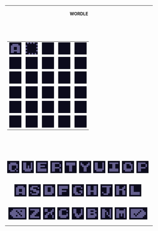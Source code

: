 <!--START_SECTION:wreadle--><!--VAR:wreadle_state=0gi70h3000000000000-->

<p align="center">
<table>
<tr><th><p align="center">

WORDLE

</p></th></tr>
<tr><td><p align="center">

<br/>

</p></td></tr>
<tr><td><p align="center">

|      |      |      |      |      |
| ---- | ---- | ---- | ---- | ---- |
|<img height="40px" src="https://raw.githubusercontent.com/aryan02420/wordle/main/public/images/a0.png" />|<img height="40px" src="https://raw.githubusercontent.com/aryan02420/wordle/main/public/images/cursor.png" />|<img height="40px" src="https://raw.githubusercontent.com/aryan02420/wordle/main/public/images/blank.png" />|<img height="40px" src="https://raw.githubusercontent.com/aryan02420/wordle/main/public/images/blank.png" />|<img height="40px" src="https://raw.githubusercontent.com/aryan02420/wordle/main/public/images/blank.png" />|
|<img height="40px" src="https://raw.githubusercontent.com/aryan02420/wordle/main/public/images/blank.png" />|<img height="40px" src="https://raw.githubusercontent.com/aryan02420/wordle/main/public/images/blank.png" />|<img height="40px" src="https://raw.githubusercontent.com/aryan02420/wordle/main/public/images/blank.png" />|<img height="40px" src="https://raw.githubusercontent.com/aryan02420/wordle/main/public/images/blank.png" />|<img height="40px" src="https://raw.githubusercontent.com/aryan02420/wordle/main/public/images/blank.png" />|
|<img height="40px" src="https://raw.githubusercontent.com/aryan02420/wordle/main/public/images/blank.png" />|<img height="40px" src="https://raw.githubusercontent.com/aryan02420/wordle/main/public/images/blank.png" />|<img height="40px" src="https://raw.githubusercontent.com/aryan02420/wordle/main/public/images/blank.png" />|<img height="40px" src="https://raw.githubusercontent.com/aryan02420/wordle/main/public/images/blank.png" />|<img height="40px" src="https://raw.githubusercontent.com/aryan02420/wordle/main/public/images/blank.png" />|
|<img height="40px" src="https://raw.githubusercontent.com/aryan02420/wordle/main/public/images/blank.png" />|<img height="40px" src="https://raw.githubusercontent.com/aryan02420/wordle/main/public/images/blank.png" />|<img height="40px" src="https://raw.githubusercontent.com/aryan02420/wordle/main/public/images/blank.png" />|<img height="40px" src="https://raw.githubusercontent.com/aryan02420/wordle/main/public/images/blank.png" />|<img height="40px" src="https://raw.githubusercontent.com/aryan02420/wordle/main/public/images/blank.png" />|
|<img height="40px" src="https://raw.githubusercontent.com/aryan02420/wordle/main/public/images/blank.png" />|<img height="40px" src="https://raw.githubusercontent.com/aryan02420/wordle/main/public/images/blank.png" />|<img height="40px" src="https://raw.githubusercontent.com/aryan02420/wordle/main/public/images/blank.png" />|<img height="40px" src="https://raw.githubusercontent.com/aryan02420/wordle/main/public/images/blank.png" />|<img height="40px" src="https://raw.githubusercontent.com/aryan02420/wordle/main/public/images/blank.png" />|
|<img height="40px" src="https://raw.githubusercontent.com/aryan02420/wordle/main/public/images/blank.png" />|<img height="40px" src="https://raw.githubusercontent.com/aryan02420/wordle/main/public/images/blank.png" />|<img height="40px" src="https://raw.githubusercontent.com/aryan02420/wordle/main/public/images/blank.png" />|<img height="40px" src="https://raw.githubusercontent.com/aryan02420/wordle/main/public/images/blank.png" />|<img height="40px" src="https://raw.githubusercontent.com/aryan02420/wordle/main/public/images/blank.png" />|


</p></td></tr>
<tr><td><p align="center"></p></td></tr>
<tr><td><p align="center">

<br/>

</p></td></tr>
<tr><td><p align="center"><a href="/dispatch/aryan02420/wordle/wordle/00i70h300000000000//q"><img height="40px" src="https://raw.githubusercontent.com/aryan02420/wordle/main/public/images/q0.png" /></a> &nbsp;<a href="/dispatch/aryan02420/wordle/wordle/00i70h300000000000//w"><img height="40px" src="https://raw.githubusercontent.com/aryan02420/wordle/main/public/images/w0.png" /></a> &nbsp;<a href="/dispatch/aryan02420/wordle/wordle/00i70h300000000000//e"><img height="40px" src="https://raw.githubusercontent.com/aryan02420/wordle/main/public/images/e0.png" /></a> &nbsp;<a href="/dispatch/aryan02420/wordle/wordle/00i70h300000000000//r"><img height="40px" src="https://raw.githubusercontent.com/aryan02420/wordle/main/public/images/r0.png" /></a> &nbsp;<a href="/dispatch/aryan02420/wordle/wordle/00i70h300000000000//t"><img height="40px" src="https://raw.githubusercontent.com/aryan02420/wordle/main/public/images/t0.png" /></a> &nbsp;<a href="/dispatch/aryan02420/wordle/wordle/00i70h300000000000//y"><img height="40px" src="https://raw.githubusercontent.com/aryan02420/wordle/main/public/images/y0.png" /></a> &nbsp;<a href="/dispatch/aryan02420/wordle/wordle/00i70h300000000000//u"><img height="40px" src="https://raw.githubusercontent.com/aryan02420/wordle/main/public/images/u0.png" /></a> &nbsp;<a href="/dispatch/aryan02420/wordle/wordle/00i70h300000000000//i"><img height="40px" src="https://raw.githubusercontent.com/aryan02420/wordle/main/public/images/i0.png" /></a> &nbsp;<a href="/dispatch/aryan02420/wordle/wordle/00i70h300000000000//o"><img height="40px" src="https://raw.githubusercontent.com/aryan02420/wordle/main/public/images/o0.png" /></a> &nbsp;<a href="/dispatch/aryan02420/wordle/wordle/00i70h300000000000//p"><img height="40px" src="https://raw.githubusercontent.com/aryan02420/wordle/main/public/images/p0.png" /></a> &nbsp;</p></td></tr>
<tr><td><p align="center"><a href="/dispatch/aryan02420/wordle/wordle/00i70h300000000000//a"><img height="40px" src="https://raw.githubusercontent.com/aryan02420/wordle/main/public/images/a0.png" /></a> &nbsp;<a href="/dispatch/aryan02420/wordle/wordle/00i70h300000000000//s"><img height="40px" src="https://raw.githubusercontent.com/aryan02420/wordle/main/public/images/s0.png" /></a> &nbsp;<a href="/dispatch/aryan02420/wordle/wordle/00i70h300000000000//d"><img height="40px" src="https://raw.githubusercontent.com/aryan02420/wordle/main/public/images/d0.png" /></a> &nbsp;<a href="/dispatch/aryan02420/wordle/wordle/00i70h300000000000//f"><img height="40px" src="https://raw.githubusercontent.com/aryan02420/wordle/main/public/images/f0.png" /></a> &nbsp;<a href="/dispatch/aryan02420/wordle/wordle/00i70h300000000000//g"><img height="40px" src="https://raw.githubusercontent.com/aryan02420/wordle/main/public/images/g0.png" /></a> &nbsp;<a href="/dispatch/aryan02420/wordle/wordle/00i70h300000000000//h"><img height="40px" src="https://raw.githubusercontent.com/aryan02420/wordle/main/public/images/h0.png" /></a> &nbsp;<a href="/dispatch/aryan02420/wordle/wordle/00i70h300000000000//j"><img height="40px" src="https://raw.githubusercontent.com/aryan02420/wordle/main/public/images/j0.png" /></a> &nbsp;<a href="/dispatch/aryan02420/wordle/wordle/00i70h300000000000//k"><img height="40px" src="https://raw.githubusercontent.com/aryan02420/wordle/main/public/images/k0.png" /></a> &nbsp;<a href="/dispatch/aryan02420/wordle/wordle/00i70h300000000000//l"><img height="40px" src="https://raw.githubusercontent.com/aryan02420/wordle/main/public/images/l0.png" /></a> &nbsp;</p></td></tr>
<tr><td><p align="center"><a href="/dispatch/aryan02420/wordle/wordle/00i70h300000000000//bksp"><img height="40px" src="https://raw.githubusercontent.com/aryan02420/wordle/main/public/images/bksp.png" /></a> &nbsp;<a href="/dispatch/aryan02420/wordle/wordle/00i70h300000000000//z"><img height="40px" src="https://raw.githubusercontent.com/aryan02420/wordle/main/public/images/z0.png" /></a> &nbsp;<a href="/dispatch/aryan02420/wordle/wordle/00i70h300000000000//x"><img height="40px" src="https://raw.githubusercontent.com/aryan02420/wordle/main/public/images/x0.png" /></a> &nbsp;<a href="/dispatch/aryan02420/wordle/wordle/00i70h300000000000//c"><img height="40px" src="https://raw.githubusercontent.com/aryan02420/wordle/main/public/images/c0.png" /></a> &nbsp;<a href="/dispatch/aryan02420/wordle/wordle/00i70h300000000000//v"><img height="40px" src="https://raw.githubusercontent.com/aryan02420/wordle/main/public/images/v0.png" /></a> &nbsp;<a href="/dispatch/aryan02420/wordle/wordle/00i70h300000000000//b"><img height="40px" src="https://raw.githubusercontent.com/aryan02420/wordle/main/public/images/b0.png" /></a> &nbsp;<a href="/dispatch/aryan02420/wordle/wordle/00i70h300000000000//n"><img height="40px" src="https://raw.githubusercontent.com/aryan02420/wordle/main/public/images/n0.png" /></a> &nbsp;<a href="/dispatch/aryan02420/wordle/wordle/00i70h300000000000//m"><img height="40px" src="https://raw.githubusercontent.com/aryan02420/wordle/main/public/images/m0.png" /></a> &nbsp;<a href="/dispatch/aryan02420/wordle/wordle/00i70h300000000000//enter"><img height="40px" src="https://raw.githubusercontent.com/aryan02420/wordle/main/public/images/enter.png" /></a> &nbsp;</p></td></tr>
</table>
</p>

<!--END_SECTION:wreadle-->


